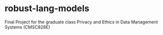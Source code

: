 # robust-lang-models
Final Project for the graduate class Privacy and Ethics in Data Management Systems (CMSC828E)
